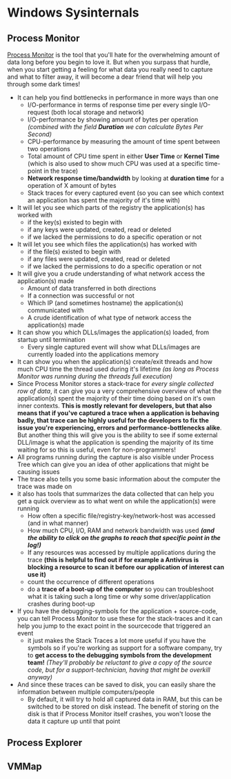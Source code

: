 # Windows Sysinternals

## Process Monitor

[Process Monitor](https://docs.microsoft.com/en-us/sysinternals/downloads/procmon) is the tool that you'll hate for the overwhelming amount of data long before you begin to love it. But when you surpass that hurdle, when you start getting a feeling for what data you really need to capture and what to filter away, it will become a dear friend that will help you through some dark times!

* It can help you find bottlenecks in performance in more ways than one
  * I/O-performance in terms of response time per every single I/O-request (both local storage and network)
  * I/O-performance by showing amount of bytes per operation _(combined with the field **Duration** we can calculate Bytes Per Second)_
  * CPU-performance by measuring the amount of time spent between two operations 
  * Total amount of CPU time spent in either **User Time** or **Kernel Time** (which is also used to show much CPU was used at a specific time-point in the trace)
  * **Network response time/bandwidth** by looking at **duration time** for a operation of X amount of bytes
  * Stack traces for every captured event (so you can see which context an application has spent the majority of it's time with)
* It will let you see which parts of the registry the application(s) has worked with
  * if the key(s) existed to begin with
  * if any keys were updated, created, read or deleted
  * if we lacked the permissions to do a specific operation or not
* It will let you see which files the application(s) has worked with
  * if the file(s) existed to begin with
  * if any files were updated, created, read or deleted
  * if we lacked the permissions to do a specific operation or not
* It will give you a crude understanding of what network access the application(s) made
  * Amount of data transferred in both directions
  * If a connection was successful or not
  * Which IP (and sometimes hostname) the application(s) communicated with
  * A crude identification of what type of network access the application(s) made
* It can show you which DLLs/images the application(s) loaded, from startup until termination
  * Every single captured event will show what DLLs/images are currently loaded into the applications memory
* It can show you when the application(s) create/exit threads and how much CPU time the thread used during it's lifetime _(as long as Process Monitor was running during the threads full execution)_
* Since Process Monitor stores a stack-trace for _every single collected row of data_, it can give you a very comprehensive overview of what the application(s) spent the majority of their time doing based on it's own inner contexts. **This is mostly relevant for developers, but that also means that if you've captured a trace when a application is behaving badly, that trace can be highly useful for the developers to fix the issue you're experiencing, errors and performance-bottlenecks alike**. But another thing this will give you is the ability to see if some external DLL/image is what the application is spending the majority of its time waiting for so this is useful, even for non-programmers!
* All programs running during the capture is also visible under Process Tree which can give you an idea of other applications that might be causing issues
* The trace also tells you some basic information about the computer the trace was made on
* it also has tools that summarizes the data collected that can help you get a quick overview as to what went on while the application(s) were running
  * How often a specific file/registry-key/network-host was accessed (and in what manner)
  * How much CPU, I/O, RAM and network bandwidth was used **_(and the ability to click on the graphs to reach that specific point in the log!)_**
  * If any resources was accessed by multiple applications during the trace **(this is helpful to find out if for example a Antivirus is blocking a resource to scan it before our application of interest can use it)**
  * count the occurrence of different operations
  * do a **trace of a boot-up of the computer** so you can troubleshoot what it is taking such a long time or why some driver/application crashes during boot-up
* If you have the debugging-symbols for the application + source-code, you can tell Process Monitor to use these for the stack-traces and it can help you jump to the exact point in the sourcecode that triggered an event
  * it just makes the Stack Traces a lot more useful if you have the symbols so if you're working as support for a software company, try to **get access to the debugging symbols from the development team!** _(They'll probably be reluctant to give a copy of the source code, but for a support-technician, having that might be overkill anyway)_
* And since these traces can be saved to disk, you can easily share the information between multiple computers/people
  * By default, it will try to hold all captured data in RAM, but this can be switched to be stored on disk instead. The benefit of storing on the disk is that if Process Monitor itself crashes, you won't loose the data it capture up until that point

## Process Explorer

## VMMap

